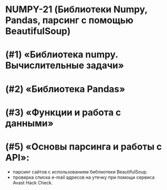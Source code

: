 # NUMPY-21 (Библиотеки Numpy, Pandas, парсинг с помощью BeautifulSoup)

# (#1) «Библиотека numpy. Вычислительные задачи» 

# (#2) «Библиотека Pandas» 

# (#3) «Функции и работа с данными» 

# (#5) «Основы парсинга и работы с API»: 
- парсинг сайтов с использованием библиотеки BeautifulSoup.
- проверка списка e-mail адресов на утечку при помощи сервиса Avast Hack Check.
